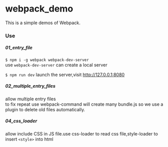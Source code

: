 # webpack_demo
This is a simple demos of Webpack.  

### Use  
##### 01_entry_file
`$ npm i -g webpack webpack-dev-server`  
use `webpack-dev-server` can create a local server  

`$ npm run dev` launch the server,visit http://127.0.0.1:8080

##### 02_multiple_entry_files  
allow multiple entry files  
to fix repeat use webpack-command will create many bundle.js so we use a plugin to delete old files automatically.  

##### 04_css_loader  
allow include CSS in JS file.use css-loader to read css file,style-loader to insert `<style>` into html  


